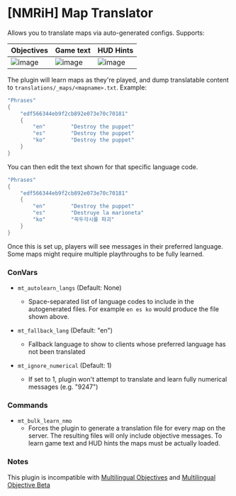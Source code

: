 # [NMRiH] Map Translator


Allows you to translate maps via auto-generated configs. Supports:

| Objectives | Game text | HUD Hints |
|------------|-----------|-----------|
| ![image](https://user-images.githubusercontent.com/11559683/127247238-c190ae46-24ac-453f-9e59-983bf2e5ba2f.png)        | ![image](https://user-images.githubusercontent.com/11559683/127247367-37e055ee-9c63-42c8-948d-ec4aeae1166f.png)       | ![image](https://user-images.githubusercontent.com/11559683/127247508-0e1fd033-9414-47f8-879c-d5bbd6336fec.png)       |



The plugin will learn maps as they're played, and dump translatable content to `translations/_maps/<mapname>.txt`. Example:

```cpp
"Phrases"
{
	"edf566344eb9f2cb892e073e70c70181"
	{
		"en"		"Destroy the puppet"
		"es"		"Destroy the puppet"
		"ko"		"Destroy the puppet"
	}
}
```

You can then edit the text shown for that specific language code.

```cpp
"Phrases"
{
	"edf566344eb9f2cb892e073e70c70181"
	{
		"en"		"Destroy the puppet"
		"es"		"Destruye la marioneta"
		"ko"		"꼭두각시를 파괴"
	}
}
```

Once this is set up, players will see messages in their preferred language. 
Some maps might require multiple playthroughs to be fully learned.

### ConVars

- `mt_autolearn_langs` (Default: None) 
  - Space-separated list of language codes to include in the autogenerated files. For example `en es ko` would produce the file shown above.

- `mt_fallback_lang` (Default: "en")
  - Fallback language to show to clients whose preferred language has not been translated

- `mt_ignore_numerical` (Default: 1)
  - If set to 1, plugin won't attempt to translate and learn fully numerical messages (e.g. "9247")

### Commands

- `mt_bulk_learn_nmo` 
  - Forces the plugin to generate a translation file for every map on the server. The resulting files will only include objective messages. To learn game text and HUD hints the maps must be actually loaded.


### Notes

This plugin is incompatible with [Multilingual Objectives](https://forums.alliedmods.net/showthread.php?p=2678257) and [Multilingual Objective Beta](https://forums.alliedmods.net/showthread.php?p=2305894)

